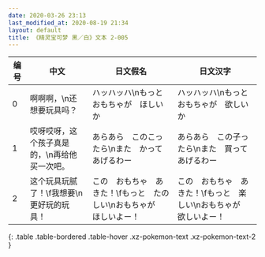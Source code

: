 ```yaml
---
date: 2020-03-26 23:13
last_modified_at: 2020-08-19 21:34
layout: default
title: 《精灵宝可梦 黑／白》文本 2-005
---
```

| 编号 | 中文 | 日文假名 | 日文汉字 |
| ---- | ---- | ---- | --- |
| 0 | 啊啊啊，\n还想要玩具吗？ | ハッハッハ\nもっと　おもちゃが　ほしいか | ハッハッハ\nもっと　おもちゃが　欲しいか |
| 1 | 哎呀哎呀，这个孩子真是的，\n再给他买一次吧。 | あらあら　このこったら\nまた　かってあげるわー | あらあら　この子ったら\nまた　買ってあげるわー |
| 2 | 这个玩具玩腻了！\f我想要\n更好玩的玩具！ | この　おもちゃ　あきた！\fもっと　たのしい\nおもちゃが　ほしいよー！ | この　おもちゃ　あきた！\fもっと　楽しい\nおもちゃが　欲しいよー！ |
{: .table .table-bordered .table-hover .xz-pokemon-text .xz-pokemon-text-2 }